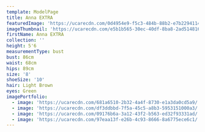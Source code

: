 ```yaml
---
template: ModelPage
title: Anna EXTRA
featuredImage: 'https://ucarecdn.com/0d4954e9-f5c3-484b-88b2-e7b229411474/'
imageThumbnail: 'https://ucarecdn.com/e5b1b565-30ec-40df-8ba8-2ad51481649b/'
firstName: Anna EXTRA
collection: ''
height: 5'6
measurementType: bust
bust: 86cm
waist: 68cm
hips: 89cm
size: '8'
shoeSize: '10'
hair: Light Brown
eyes: Green
imagePortfolio:
  - image: 'https://ucarecdn.com/681a6510-2b32-4a4f-8730-e1a3da0cd5a9/'
  - image: 'https://ucarecdn.com/df3ddbbd-7f5a-45c5-a8b3-5953151000a3/'
  - image: 'https://ucarecdn.com/09176b6a-3a12-43f2-b563-ed32f93331ad/'
  - image: 'https://ucarecdn.com/97eaa13f-e26b-4c93-8666-8a6775ece6c1/'
---
```


